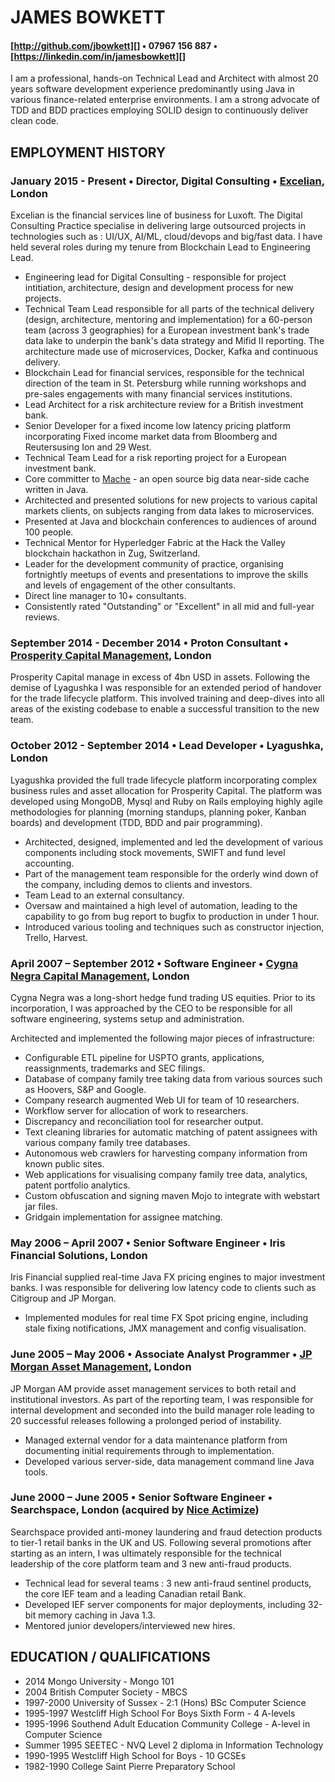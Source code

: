 [http://github.com/jbowkett]: http://github.com/jbowkett
[Mache]: http://github.com/Excelian/Mache
[Excelian]:http://www.excelian.com
[Prosperity Capital Management]:http://prosperitycapital.com
[Lyagushka]:http://lyagushka.co.uk
[Cygna Negra Capital Management]:http://www.cygnanegra.co.uk
[Iris Financial Solutions]: http://www.irisfinancialsolutions.com
[JP Morgan Asset Management]:http://www.jpmorgan.com
[Searchspace]:http://www.searchspace.com
[Nice Actimize]:http://www.niceactimize.com
[https://linkedin.com/in/jamesbowkett]:https://linkedin.com/in/jamesbowkett
[Mache]:https://github.com/Excelian/Mache

JAMES BOWKETT
======
#### [http://github.com/jbowkett][] • 07967 156 887 • [https://linkedin.com/in/jamesbowkett][]

I am a professional, hands-on Technical Lead and Architect with almost 20 years 
software development experience predominantly using Java in various 
finance-related enterprise environments. I am a strong advocate of TDD and BDD 
practices employing SOLID design to continuously deliver clean code. 

## EMPLOYMENT HISTORY

### January 2015 - Present • Director, Digital Consulting • [Excelian][], London ###

Excelian is the financial services line of business for Luxoft.  The Digital
Consulting Practice specialise in delivering large outsourced projects in 
technologies such as :  UI/UX, AI/ML, cloud/devops and big/fast data. I 
have held several roles during my tenure from Blockchain Lead to Engineering Lead.

* Engineering lead for Digital Consulting - responsible for project 
  intitiation, architecture, design and development process for new projects.
* Technical Team Lead responsible for all parts of the technical delivery 
(design, architecture, mentoring and implementation) for a 
60-person team (across 3 geographies) for a European investment bank's trade 
data lake to underpin the bank's data strategy and Mifid II reporting.  The 
architecture made use of microservices, Docker, Kafka and continuous delivery.
* Blockchain Lead for financial services, responsible for the 
technical direction of the team in St. Petersburg while running workshops and
 pre-sales engagements with many financial services institutions. 
* Lead Architect for a risk architecture review for a British investment bank.
* Senior Developer for a fixed income low latency pricing platform 
incorporating Fixed income market data from Bloomberg and Reutersusing Ion 
and 29 West. 
* Technical Team Lead for a risk reporting project for a European investment 
bank. 
* Core committer to [Mache][] - an open source big data near-side cache written
 in Java. 
* Architected and presented solutions for new projects to various capital 
markets clients, on subjects ranging from data lakes to microservices. 
* Presented at Java and blockchain conferences to audiences of around 100 
people.
* Technical Mentor for Hyperledger Fabric at the Hack the Valley blockchain 
hackathon in Zug, Switzerland.
* Leader for the development community of practice, organising fortnightly 
meetups of events and presentations to improve the skills and levels of 
engagement of the other consultants.
* Direct line manager to 10+ consultants.
* Consistently rated "Outstanding" or "Excellent" in all mid and full-year 
reviews.

### September 2014 - December 2014 • Proton Consultant • [Prosperity Capital Management][], London ###

Prosperity Capital manage in excess of 4bn USD in assets.  Following the
demise of Lyagushka I was responsible for an extended period of handover for
the trade lifecycle platform.  This involved training and deep-dives into 
all areas of the existing codebase to enable a successful transition to the new 
team.


### October 2012 - September 2014 • Lead Developer • Lyagushka, London ###

Lyagushka provided the full trade lifecycle platform incorporating complex 
business rules and asset allocation for Prosperity Capital.  The platform was 
developed using MongoDB, Mysql and Ruby on Rails employing highly agile 
methodologies for planning (morning standups, planning poker, Kanban boards) 
and development (TDD, BDD and pair programming).

* Architected, designed, implemented and led the development of various 
components including stock movements, SWIFT and fund level accounting.
* Part of the management team responsible for the orderly  wind down of the 
company, including demos to clients and investors.
* Team Lead to an external consultancy.
* Oversaw and maintained a high level of automation, leading to the 
capability to go from bug report to bugfix to production in under 1 hour.
* Introduced various tooling and techniques such as constructor injection, 
Trello, Harvest.

### April 2007 – September 2012 • Software Engineer  • [Cygna Negra Capital Management][], London ###

Cygna Negra was a long-short hedge fund trading US equities.  Prior to its
incorporation, I was approached by the CEO to be responsible for all software
engineering, systems setup and administration.

Architected and implemented the following major pieces of infrastructure:
* Configurable ETL pipeline for USPTO grants, applications, reassignments, 
  trademarks and SEC filings. 
* Database of company family tree taking data from various sources such as 
  Hoovers, S&P and Google.
* Company research augmented Web UI for team of 10 researchers.
* Workflow server for allocation of work to researchers.
* Discrepancy and reconciliation tool for researcher output.
* Text cleaning libraries for automatic matching of patent assignees with 
  various company family tree databases.
* Autonomous web crawlers for harvesting company information from known public 
  sites.
* Web applications for visualising company family tree data, analytics, 
  patent portfolio analytics.
* Custom obfuscation and signing maven Mojo to integrate with webstart jar 
files.
* Gridgain implementation for assignee matching. 


### May 2006 – April 2007 • Senior Software Engineer • Iris Financial Solutions, London ### 

Iris Financial supplied real-time Java FX pricing engines to major investment
banks. I was responsible for delivering low latency code to clients such 
as Citigroup and JP Morgan. 
* Implemented modules for real time FX Spot pricing engine, including stale 
fixing notifications, JMX management and config visualisation.

### June 2005 – May 2006 • Associate Analyst Programmer • [JP Morgan Asset Management][], London ###

JP Morgan AM provide asset management services to both retail and institutional 
investors.  As part of the reporting team, I was responsible for internal 
development and seconded into the build manager role leading to 20 successful
releases following a prolonged period of instability.  

* Managed external vendor for a data maintenance platform from 
documenting initial requirements through to implementation.
* Developed various server-side, data management command line Java tools.

### June 2000 – June 2005	• Senior Software Engineer • Searchspace, London (acquired by [Nice Actimize][]) ###

Searchspace provided anti-money laundering and fraud detection products to
tier-1 retail banks in the UK and US.  Following several promotions after 
starting as an intern, I was ultimately responsible for the technical leadership 
of the core platform team and 3 new anti-fraud products.
* Technical lead for several teams : 3 new anti-fraud sentinel products, the 
core IEF team and a leading Canadian retail Bank.
* Developed IEF server components for major deployments, including 32-bit 
memory caching in Java 1.3.
* Mentored junior developers/interviewed new hires.


## EDUCATION / QUALIFICATIONS

* 2014 Mongo University - Mongo 101
* 2004 British Computer Society - MBCS
* 1997-2000 University of Sussex - 2:1 (Hons) BSc Computer Science
* 1995-1997 Westcliff High School For Boys Sixth Form - 4 A-levels
* 1995-1996 Southend Adult Education Community College - A-level in Computer Science
* Summer 1995 SEETEC - NVQ Level 2 diploma in Information Technology
* 1990-1995 Westcliff High School for Boys - 10 GCSEs
* 1982-1990 College Saint Pierre Preparatory School


